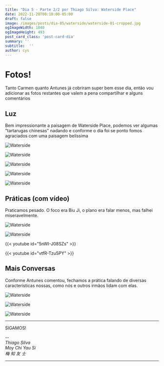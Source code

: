 ```yaml
---
title: "Dia 5 - Parte 2/2 por Thiago Silva: Waterside Place"
date: 2022-11-28T00:10:00-05:00
draft: false
image: /images/posts/dia-05/waterside/waterside-01-cropped.jpg
ogImageWidth: 1040
ogImageHeight: 493
post_card_class: 'post-card-dia'
summary: ''
subtitle:  ''
author: cys
---
```


# Fotos!

Tanto Carmen quanto Antunes já cobriram super bem esse dia, então vou adicionar as fotos restantes que valem a pena compartilhar e alguns comentários

## Luz

Bem impressionante a paisagem de Waterside Place, podemos ver algumas "tartarugas chinesas" nadando e conforme o dia foi se ponto fomos agraciados com uma paisagem belíssima 

![Waterside](/images/posts/dia-05/waterside/waterside-01.jpg)

![Waterside](/images/posts/dia-05/waterside/waterside-03.jpg)

![Waterside](/images/posts/dia-05/waterside/waterside-07.jpeg)

![Waterside](/images/posts/dia-05/waterside/waterside-08.jpeg)

![Waterside](/images/posts/dia-05/waterside/waterside-09.jpeg)

## Práticas (com vídeo)

Praticamos pesado. O foco era Biu Ji, o plano era falar menos, mas falhei miseravelmente.

![Waterside](/images/posts/dia-05/waterside/waterside-02.jpg)

![Waterside](/images/posts/dia-05/waterside/waterside-04.jpg)

{{< youtube id="5nWI-J08SZs" >}}

{{< youtube id="vtfR-Tzu5PY" >}}


## Mais Conversas

Conforme Antunes comentou, fechamos a prática falando de diversas características nossas, como nós e outros irmãos lidam com elas. 

![Waterside](/images/posts/dia-05/waterside/waterside-05.jpg)

![Waterside](/images/posts/dia-05/waterside/water-conversas.jpeg)

![Waterside](/images/posts/dia-05/waterside/waterside-final.jpeg)

***

SIGAMOS!

--  
_Thiago Silva_  
_Moy Chi Yau Si_  
_梅 知 友 士_

***

